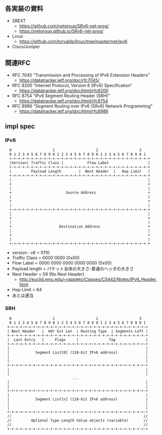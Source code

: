 ## 各実装の資料
 - SREXT
     - https://github.com/netgroup/SRv6-net-prog/
     - https://netgroup.github.io/SRv6-net-prog/
 - Linux
     - https://github.com/torvalds/linux/tree/master/net/ipv6
 - Cisco/Juniper
## 関連RFC
 - RFC 7045 “Transmission and Processing of IPv6 Extension Headers”
     - https://datatracker.ietf.org/doc/rfc7045/
 - RFC 8200 “Internet Protocol, Version 6 (IPv6) Specification”
     - https://datatracker.ietf.org/doc/html/rfc8200
 - RFC 8754 “IPv6 Segment Routing Header (SRH)”
     - https://datatracker.ietf.org/doc/html/rfc8754
 - RFC 8986 “Segment Routing over IPv6 (SRv6) Network Programming”
     - https://datatracker.ietf.org/doc/html/rfc8986

## impl spec
### IPv6
 ```
   0                   1                   2                   3
   0 1 2 3 4 5 6 7 8 9 0 1 2 3 4 5 6 7 8 9 0 1 2 3 4 5 6 7 8 9 0 1
   +-+-+-+-+-+-+-+-+-+-+-+-+-+-+-+-+-+-+-+-+-+-+-+-+-+-+-+-+-+-+-+-+
   |Version| Traffic Class |           Flow Label                  |
   +-+-+-+-+-+-+-+-+-+-+-+-+-+-+-+-+-+-+-+-+-+-+-+-+-+-+-+-+-+-+-+-+
   |         Payload Length        |  Next Header  |   Hop Limit   |
   +-+-+-+-+-+-+-+-+-+-+-+-+-+-+-+-+-+-+-+-+-+-+-+-+-+-+-+-+-+-+-+-+
   |                                                               |
   +                                                               +
   |                                                               |
   +                         Source Address                        +
   |                                                               |
   +                                                               +
   |                                                               |
   +-+-+-+-+-+-+-+-+-+-+-+-+-+-+-+-+-+-+-+-+-+-+-+-+-+-+-+-+-+-+-+-+
   |                                                               |
   +                                                               +
   |                                                               |
   +                      Destination Address                      +
   |                                                               |
   +                                                               +
   |                                                               |
   +-+-+-+-+-+-+-+-+-+-+-+-+-+-+-+-+-+-+-+-+-+-+-+-+-+-+-+-+-+-+-+-+
```
 - version : v6 = 0110
 - Traffic Class = 0000 0000 (0x00)
 - Flow Label = 0000 0000 0000 0000 0000 (0x00)
 - Payload length = パケット全体の大きさ-普通のヘッダの大きさ
 - Next Header = 59 (No Next Header)
      - http://euclid.nmu.edu/~rappleto/Classes/CS442/Notes/IPv6_Header.html
 - Hop Limit = 64
 - あとは適当

### SRH
```
  0                   1                   2                   3
  0 1 2 3 4 5 6 7 8 9 0 1 2 3 4 5 6 7 8 9 0 1 2 3 4 5 6 7 8 9 0 1
 +-+-+-+-+-+-+-+-+-+-+-+-+-+-+-+-+-+-+-+-+-+-+-+-+-+-+-+-+-+-+-+-+
 | Next Header   |  Hdr Ext Len  | Routing Type  | Segments Left |
 +-+-+-+-+-+-+-+-+-+-+-+-+-+-+-+-+-+-+-+-+-+-+-+-+-+-+-+-+-+-+-+-+
 |  Last Entry   |     Flags     |              Tag              |
 +-+-+-+-+-+-+-+-+-+-+-+-+-+-+-+-+-+-+-+-+-+-+-+-+-+-+-+-+-+-+-+-+
 |                                                               |
 |            Segment List[0] (128-bit IPv6 address)             |
 |                                                               |
 |                                                               |
 +-+-+-+-+-+-+-+-+-+-+-+-+-+-+-+-+-+-+-+-+-+-+-+-+-+-+-+-+-+-+-+-+
 |                                                               |
 |                                                               |
                               ...
 |                                                               |
 |                                                               |
 +-+-+-+-+-+-+-+-+-+-+-+-+-+-+-+-+-+-+-+-+-+-+-+-+-+-+-+-+-+-+-+-+
 |                                                               |
 |            Segment List[n] (128-bit IPv6 address)             |
 |                                                               |
 |                                                               |
 +-+-+-+-+-+-+-+-+-+-+-+-+-+-+-+-+-+-+-+-+-+-+-+-+-+-+-+-+-+-+-+-+
 //                                                             //
 //         Optional Type Length Value objects (variable)       //
 //                                                             //
 +-+-+-+-+-+-+-+-+-+-+-+-+-+-+-+-+-+-+-+-+-+-+-+-+-+-+-+-+-+-+-+-+
```